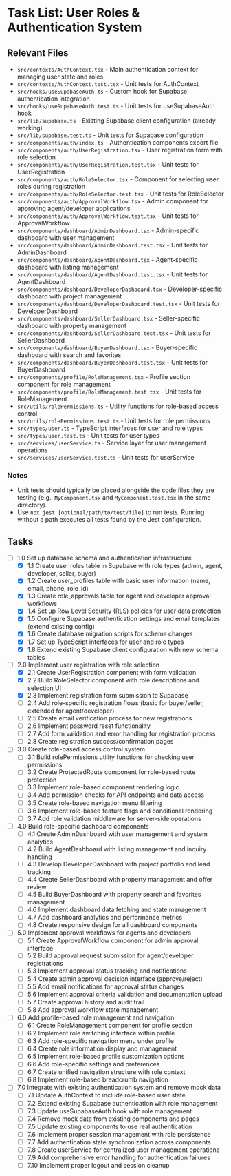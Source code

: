 # Task List: User Roles & Authentication System

## Relevant Files

- `src/contexts/AuthContext.tsx` - Main authentication context for managing user state and roles
- `src/contexts/AuthContext.test.tsx` - Unit tests for AuthContext
- `src/hooks/useSupabaseAuth.ts` - Custom hook for Supabase authentication integration
- `src/hooks/useSupabaseAuth.test.ts` - Unit tests for useSupabaseAuth hook
- `src/lib/supabase.ts` - Existing Supabase client configuration (already working)
- `src/lib/supabase.test.ts` - Unit tests for Supabase configuration
- `src/components/auth/index.ts` - Authentication components export file
- `src/components/auth/UserRegistration.tsx` - User registration form with role selection
- `src/components/auth/UserRegistration.test.tsx` - Unit tests for UserRegistration
- `src/components/auth/RoleSelector.tsx` - Component for selecting user roles during registration
- `src/components/auth/RoleSelector.test.tsx` - Unit tests for RoleSelector
- `src/components/auth/ApprovalWorkflow.tsx` - Admin component for approving agent/developer applications
- `src/components/auth/ApprovalWorkflow.test.tsx` - Unit tests for ApprovalWorkflow
- `src/components/dashboard/AdminDashboard.tsx` - Admin-specific dashboard with user management
- `src/components/dashboard/AdminDashboard.test.tsx` - Unit tests for AdminDashboard
- `src/components/dashboard/AgentDashboard.tsx` - Agent-specific dashboard with listing management
- `src/components/dashboard/AgentDashboard.test.tsx` - Unit tests for AgentDashboard
- `src/components/dashboard/DeveloperDashboard.tsx` - Developer-specific dashboard with project management
- `src/components/dashboard/DeveloperDashboard.test.tsx` - Unit tests for DeveloperDashboard
- `src/components/dashboard/SellerDashboard.tsx` - Seller-specific dashboard with property management
- `src/components/dashboard/SellerDashboard.test.tsx` - Unit tests for SellerDashboard
- `src/components/dashboard/BuyerDashboard.tsx` - Buyer-specific dashboard with search and favorites
- `src/components/dashboard/BuyerDashboard.test.tsx` - Unit tests for BuyerDashboard
- `src/components/profile/RoleManagement.tsx` - Profile section component for role management
- `src/components/profile/RoleManagement.test.tsx` - Unit tests for RoleManagement
- `src/utils/rolePermissions.ts` - Utility functions for role-based access control
- `src/utils/rolePermissions.test.ts` - Unit tests for role permissions
- `src/types/user.ts` - TypeScript interfaces for user and role types
- `src/types/user.test.ts` - Unit tests for user types
- `src/services/userService.ts` - Service layer for user management operations
- `src/services/userService.test.ts` - Unit tests for userService

### Notes

- Unit tests should typically be placed alongside the code files they are testing (e.g., `MyComponent.tsx` and `MyComponent.test.tsx` in the same directory).
- Use `npx jest [optional/path/to/test/file]` to run tests. Running without a path executes all tests found by the Jest configuration.

## Tasks

- [ ] 1.0 Set up database schema and authentication infrastructure
  - [x] 1.1 Create user roles table in Supabase with role types (admin, agent, developer, seller, buyer)
  - [x] 1.2 Create user_profiles table with basic user information (name, email, phone, role_id)
  - [x] 1.3 Create role_approvals table for agent and developer approval workflows
  - [x] 1.4 Set up Row Level Security (RLS) policies for user data protection
  - [x] 1.5 Configure Supabase authentication settings and email templates (extend existing config)
  - [x] 1.6 Create database migration scripts for schema changes
  - [x] 1.7 Set up TypeScript interfaces for user and role types
  - [x] 1.8 Extend existing Supabase client configuration with new schema tables

- [ ] 2.0 Implement user registration with role selection
  - [x] 2.1 Create UserRegistration component with form validation
  - [x] 2.2 Build RoleSelector component with role descriptions and selection UI
  - [x] 2.3 Implement registration form submission to Supabase
  - [ ] 2.4 Add role-specific registration flows (basic for buyer/seller, extended for agent/developer)
  - [ ] 2.5 Create email verification process for new registrations
  - [ ] 2.6 Implement password reset functionality
  - [ ] 2.7 Add form validation and error handling for registration process
  - [ ] 2.8 Create registration success/confirmation pages

- [ ] 3.0 Create role-based access control system
  - [ ] 3.1 Build rolePermissions utility functions for checking user permissions
  - [ ] 3.2 Create ProtectedRoute component for role-based route protection
  - [ ] 3.3 Implement role-based component rendering logic
  - [ ] 3.4 Add permission checks for API endpoints and data access
  - [ ] 3.5 Create role-based navigation menu filtering
  - [ ] 3.6 Implement role-based feature flags and conditional rendering
  - [ ] 3.7 Add role validation middleware for server-side operations

- [ ] 4.0 Build role-specific dashboard components
  - [ ] 4.1 Create AdminDashboard with user management and system analytics
  - [ ] 4.2 Build AgentDashboard with listing management and inquiry handling
  - [ ] 4.3 Develop DeveloperDashboard with project portfolio and lead tracking
  - [ ] 4.4 Create SellerDashboard with property management and offer review
  - [ ] 4.5 Build BuyerDashboard with property search and favorites management
  - [ ] 4.6 Implement dashboard data fetching and state management
  - [ ] 4.7 Add dashboard analytics and performance metrics
  - [ ] 4.8 Create responsive design for all dashboard components

- [ ] 5.0 Implement approval workflows for agents and developers
  - [ ] 5.1 Create ApprovalWorkflow component for admin approval interface
  - [ ] 5.2 Build approval request submission for agent/developer registrations
  - [ ] 5.3 Implement approval status tracking and notifications
  - [ ] 5.4 Create admin approval decision interface (approve/reject)
  - [ ] 5.5 Add email notifications for approval status changes
  - [ ] 5.6 Implement approval criteria validation and documentation upload
  - [ ] 5.7 Create approval history and audit trail
  - [ ] 5.8 Add approval workflow state management

- [ ] 6.0 Add profile-based role management and navigation
  - [ ] 6.1 Create RoleManagement component for profile section
  - [ ] 6.2 Implement role switching interface within profile
  - [ ] 6.3 Add role-specific navigation menu under profile
  - [ ] 6.4 Create role information display and management
  - [ ] 6.5 Implement role-based profile customization options
  - [ ] 6.6 Add role-specific settings and preferences
  - [ ] 6.7 Create unified navigation structure with role context
  - [ ] 6.8 Implement role-based breadcrumb navigation

- [ ] 7.0 Integrate with existing authentication system and remove mock data
  - [ ] 7.1 Update AuthContext to include role-based user state
  - [ ] 7.2 Extend existing Supabase authentication with role management
  - [ ] 7.3 Update useSupabaseAuth hook with role management
  - [ ] 7.4 Remove mock data from existing components and pages
  - [ ] 7.5 Update existing components to use real authentication
  - [ ] 7.6 Implement proper session management with role persistence
  - [ ] 7.7 Add authentication state synchronization across components
  - [ ] 7.8 Create userService for centralized user management operations
  - [ ] 7.9 Add comprehensive error handling for authentication failures
  - [ ] 7.10 Implement proper logout and session cleanup 